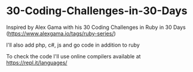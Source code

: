 # 30-Coding-Challenges-in-30-Days

Inspired by Alex Gama with his 30 Coding Challenges in Ruby in 30 Days (https://www.alexgama.io/tags/ruby-series/)

I'll also add php, c#, js and go code in addition to ruby

To check the code I'll use online compilers available at https://repl.it/languages/
